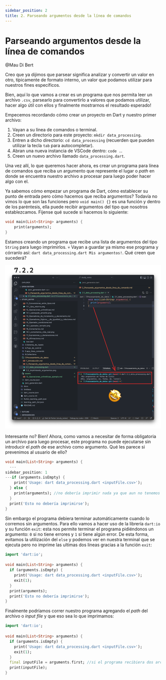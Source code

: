 ```yaml
---
sidebar_position: 2
title: 2. Parseando argumentos desde la línea de comandos
---
```


# Parseando argumentos desde la línea de comandos

@Mau Di Bert

Creo que ya dijimos que parsear significa analizar y convertir un valor en otro, típicamente de formato interno, un valor que podamos utilizar para nuestros fines específicos.

Bien, aquí lo que vamos a crear es un programa que nos permita leer un archivo `.csv`, parsearlo para convertirlo a valores que podamos utilizar, hacer algo útil con ellos y finalmente mostrarnos el resultado esperado!

Empecemos recordando cómo crear un proyecto en Dart y nuestro primer archivo:

1. Vayan a su línea de comandos o terminal.
2. Creen un directorio para este proyecto: `mkdir data_processing`.
3. Entren a dicho directorio: `cd data_processing` (recuerden que pueden utilizar la tecla `tab` para autocompletar).
4. Abran una nueva instancia de VSCode dentro: `code .`.
5. Creen un nuevo archivo llamado `data_processing.dart`.

Una vez allí, lo que queremos hacer ahora, es crear un programa para línea de comandos que reciba un argumento que represente el lugar o _path_ en donde se encuentra nuestro archivo a procesar para luego poder hacer algo con el.

Ya sabemos cómo empezar un programa de Dart, cómo establecer su punto de entrada pero cómo hacemos que reciba argumentos? Todavía no vimos lo que son las funciones pero `void main() {}` es una función y dentro de los paréntesis, ella puede recibir argumentos del tipo que nosotros establezcamos. Fíjense qué sucede si hacemos lo siguiente:

```dart
void main(List<String> arguments) {
    print(arguments);
}
```

Estamos creando un programa que recibe una lista de argumentos del tipo `String` para luego imprimirlos. 💀 Vayan a guardar ya mismo ese programa y córranlo así: `dart data_processing.dart Mis argumentos!`. Qué creen que sucederá?

![Imprimiendo arguments](2.2_imprimiendo_argumentos.png)

Interesante no? Bien! Ahora, como vamos a necesitar de forma obligatoria un archivo para luego procesar, este programa no puede ejecutarse sin introducir el _path_ de ese archivo como argumento. Qué les parece si prevenimos al usuario de ello?

```dart
void main(List<String> arguments) {
  ---
sidebar_position: 1
---if (arguments.isEmpty) {
    print('Usage: dart data_processing.dart <inputFile.csv>');
  } else {
    print(arguments); //no debería imprimir nada ya que aun no tenemos argumentos
  }
  print('Esto no debería imprimirse'); 
}
```

Sin embargo el programa debiera terminar automáticamente cuando lo corremos sin argumentos. Para ello vamos a hacer uso de la librería `dart:io` y su función `exit`: esta nos permite terminar el programa pidiéndonos un argumento: `0` si no tiene errores y `1` si tiene algún error. De esta forma, evitamos la utilización del `else` y podemos ver en nuestra terminal que se ejecuta pero no imprime las ultimas dos lineas gracias a la función `exit`:

```dart
import 'dart:io';

void main(List<String> arguments) {
  if (arguments.isEmpty) {
    print('Usage: dart data_processing.dart <inputFile.csv>');
    exit(1);
  }
  print(arguments);
  print('Esto no debería imprimirse');
}
```

Finalmente podríamos correr nuestro programa agregando el _path_ del archivo o _input file_ y que eso sea lo que imprimamos:

```dart
import 'dart:io';

void main(List<String> arguments) {
  if (arguments.isEmpty) {
    print('Usage: dart data_processing.dart <inputFile.csv>');
    exit(1);
  }
  final inputFile = arguments.first; //si el programa recibiera dos archivos como argumento desde la línea de comando esta variable tomaría el valor del path del primero de ellos
  print(inputFile);
}
```
